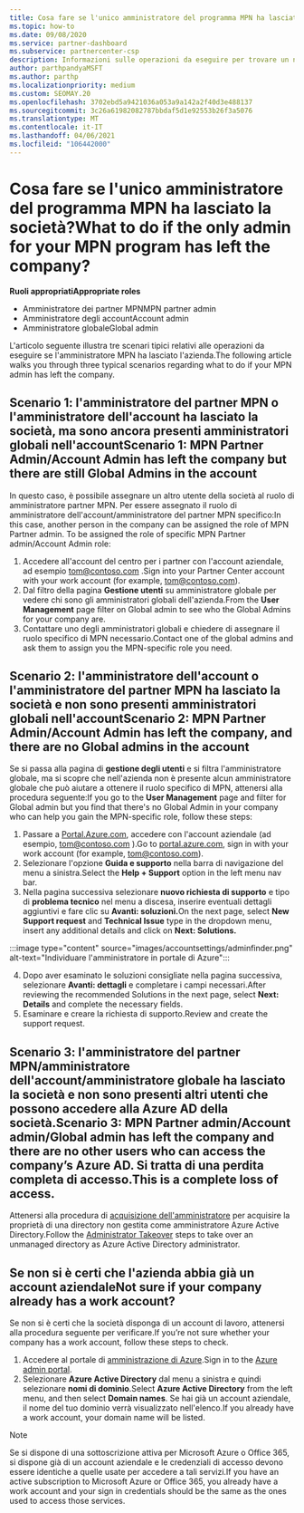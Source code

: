 ```yaml
---
title: Cosa fare se l'unico amministratore del programma MPN ha lasciato la società?
ms.topic: how-to
ms.date: 09/08/2020
ms.service: partner-dashboard
ms.subservice: partnercenter-csp
description: Informazioni sulle operazioni da eseguire per trovare un nuovo amministratore MPN o ottenere assistenza dall'amministratore globale dell'azienda. Inoltre, informazioni su come aggiungere un nuovo amministratore globale del centro per i partner.
author: parthpandyaMSFT
ms.author: parthp
ms.localizationpriority: medium
ms.custom: SEOMAY.20
ms.openlocfilehash: 3702ebd5a9421036a053a9a142a2f40d3e488137
ms.sourcegitcommit: 3c26a61982082787bbdaf5d1e92553b26f3a5076
ms.translationtype: MT
ms.contentlocale: it-IT
ms.lasthandoff: 04/06/2021
ms.locfileid: "106442000"
---
```

# <a name="what-to-do-if-the-only-admin-for-your-mpn-program-has-left-the-company"></a><span data-ttu-id="020ad-103">Cosa fare se l'unico amministratore del programma MPN ha lasciato la società?</span><span class="sxs-lookup"><span data-stu-id="020ad-103">What to do if the only admin for your MPN program has left the company?</span></span>

<span data-ttu-id="020ad-104">**Ruoli appropriati**</span><span class="sxs-lookup"><span data-stu-id="020ad-104">**Appropriate roles**</span></span>

- <span data-ttu-id="020ad-105">Amministratore dei partner MPN</span><span class="sxs-lookup"><span data-stu-id="020ad-105">MPN partner admin</span></span>
- <span data-ttu-id="020ad-106">Amministratore degli account</span><span class="sxs-lookup"><span data-stu-id="020ad-106">Account admin</span></span>
- <span data-ttu-id="020ad-107">Amministratore globale</span><span class="sxs-lookup"><span data-stu-id="020ad-107">Global admin</span></span>

<span data-ttu-id="020ad-108">L'articolo seguente illustra tre scenari tipici relativi alle operazioni da eseguire se l'amministratore MPN ha lasciato l'azienda.</span><span class="sxs-lookup"><span data-stu-id="020ad-108">The following article walks you through three typical scenarios regarding what to do if your MPN admin has left the company.</span></span>

## <a name="scenario-1-mpn-partner-adminaccount-admin-has-left-the-company-but-there-are-still-global-admins-in-the-account"></a><span data-ttu-id="020ad-109">Scenario 1: l'amministratore del partner MPN o l'amministratore dell'account ha lasciato la società, ma sono ancora presenti amministratori globali nell'account</span><span class="sxs-lookup"><span data-stu-id="020ad-109">Scenario 1: MPN Partner Admin/Account Admin has left the company but there are still Global Admins in the account</span></span>

<span data-ttu-id="020ad-110">In questo caso, è possibile assegnare un altro utente della società al ruolo di amministratore partner MPN. Per essere assegnato il ruolo di amministratore dell'account/amministratore del partner MPN specifico:</span><span class="sxs-lookup"><span data-stu-id="020ad-110">In this case, another person in the company can be assigned the role of MPN Partner admin. To be assigned the role of specific MPN Partner admin/Account Admin role:</span></span>

1. <span data-ttu-id="020ad-111">Accedere all'account del centro per i partner con l'account aziendale, ad esempio tom@contoso.com .</span><span class="sxs-lookup"><span data-stu-id="020ad-111">Sign into your Partner Center account with your work account (for example, tom@contoso.com).</span></span>
1. <span data-ttu-id="020ad-112">Dal filtro della pagina **Gestione utenti** su amministratore globale per vedere chi sono gli amministratori globali dell'azienda.</span><span class="sxs-lookup"><span data-stu-id="020ad-112">From the **User Management** page filter on Global admin to see who the Global Admins for your company are.</span></span> 
1. <span data-ttu-id="020ad-113">Contattare uno degli amministratori globali e chiedere di assegnare il ruolo specifico di MPN necessario.</span><span class="sxs-lookup"><span data-stu-id="020ad-113">Contact one of the global admins and ask them to assign you the MPN-specific role you need.</span></span> 

## <a name="scenario-2-mpn-partner-adminaccount-admin-has-left-the-company-and-there-are-no-global-admins-in-the-account"></a><span data-ttu-id="020ad-114">Scenario 2: l'amministratore dell'account o l'amministratore del partner MPN ha lasciato la società e non sono presenti amministratori globali nell'account</span><span class="sxs-lookup"><span data-stu-id="020ad-114">Scenario 2: MPN Partner Admin/Account Admin has left the company, and there are no Global admins in the account</span></span> 

<span data-ttu-id="020ad-115">Se si passa alla pagina di **gestione degli utenti** e si filtra l'amministratore globale, ma si scopre che nell'azienda non è presente alcun amministratore globale che può aiutare a ottenere il ruolo specifico di MPN, attenersi alla procedura seguente:</span><span class="sxs-lookup"><span data-stu-id="020ad-115">If you go to the **User Management** page and filter for Global admin but you find that there's no Global Admin in your company who can help you gain the MPN-specific role, follow these steps:</span></span>

1. <span data-ttu-id="020ad-116">Passare a [Portal.Azure.com](https://ms.portal.azure.com/), accedere con l'account aziendale (ad esempio, tom@contoso.com ).</span><span class="sxs-lookup"><span data-stu-id="020ad-116">Go to [portal.azure.com](https://ms.portal.azure.com/), sign in with your work account (for example, tom@contoso.com).</span></span> 
1. <span data-ttu-id="020ad-117">Selezionare l'opzione **Guida e supporto** nella barra di navigazione del menu a sinistra.</span><span class="sxs-lookup"><span data-stu-id="020ad-117">Select the **Help + Support** option in the left menu nav bar.</span></span>
1. <span data-ttu-id="020ad-118">Nella pagina successiva selezionare **nuovo richiesta di supporto** e tipo di **problema tecnico** nel menu a discesa, inserire eventuali dettagli aggiuntivi e fare clic su **Avanti: soluzioni.**</span><span class="sxs-lookup"><span data-stu-id="020ad-118">On the next page, select **New Support request** and **Technical Issue** type in the dropdown menu, insert any additional details and click on **Next: Solutions.**</span></span>

:::image type="content" source="images/accountsettings/adminfinder.png" alt-text="Individuare l'amministratore in portale di Azure":::

4. <span data-ttu-id="020ad-120">Dopo aver esaminato le soluzioni consigliate nella pagina successiva, selezionare **Avanti: dettagli** e completare i campi necessari.</span><span class="sxs-lookup"><span data-stu-id="020ad-120">After reviewing the recommended Solutions in the next page, select **Next: Details** and complete the necessary fields.</span></span>
1. <span data-ttu-id="020ad-121">Esaminare e creare la richiesta di supporto.</span><span class="sxs-lookup"><span data-stu-id="020ad-121">Review and create the support request.</span></span>


## <a name="scenario-3-mpn-partner-adminaccount-adminglobal-admin-has-left-the-company-and-there-are-no-other-users-who-can-access-the-companys-azure-ad-this-is-a-complete-loss-of-access"></a><span data-ttu-id="020ad-122">Scenario 3: l'amministratore del partner MPN/amministratore dell'account/amministratore globale ha lasciato la società e non sono presenti altri utenti che possono accedere alla Azure AD della società.</span><span class="sxs-lookup"><span data-stu-id="020ad-122">Scenario 3: MPN Partner admin/Account admin/Global admin has left the company and there are no other users who can access the company’s Azure AD.</span></span> <span data-ttu-id="020ad-123">Si tratta di una perdita completa di accesso.</span><span class="sxs-lookup"><span data-stu-id="020ad-123">This is a complete loss of access.</span></span>

<span data-ttu-id="020ad-124">Attenersi alla procedura di [acquisizione dell'amministratore](/azure/active-directory/users-groups-roles/domains-admin-takeover#internal-admin-takeover) per acquisire la proprietà di una directory non gestita come amministratore Azure Active Directory.</span><span class="sxs-lookup"><span data-stu-id="020ad-124">Follow the [Administrator Takeover](/azure/active-directory/users-groups-roles/domains-admin-takeover#internal-admin-takeover) steps to take over an unmanaged directory as Azure Active Directory administrator.</span></span>

## <a name="not-sure-if-your-company-already-has-a-work-account"></a><span data-ttu-id="020ad-125">Se non si è certi che l'azienda abbia già un account aziendale</span><span class="sxs-lookup"><span data-stu-id="020ad-125">Not sure if your company already has a work account?</span></span>

<span data-ttu-id="020ad-126">Se non si è certi che la società disponga di un account di lavoro, attenersi alla procedura seguente per verificare.</span><span class="sxs-lookup"><span data-stu-id="020ad-126">If you’re not sure whether your company has a work account, follow these steps to check.</span></span>

1. <span data-ttu-id="020ad-127">Accedere al portale di [amministrazione di Azure](https://ms.portal.azure.com).</span><span class="sxs-lookup"><span data-stu-id="020ad-127">Sign in to the [Azure admin portal](https://ms.portal.azure.com).</span></span>
2. <span data-ttu-id="020ad-128">Selezionare **Azure Active Directory** dal menu a sinistra e quindi selezionare **nomi di dominio**.</span><span class="sxs-lookup"><span data-stu-id="020ad-128">Select **Azure Active Directory** from the left menu, and then select **Domain names**.</span></span>
<span data-ttu-id="020ad-129">Se hai già un account aziendale, il nome del tuo dominio verrà visualizzato nell'elenco.</span><span class="sxs-lookup"><span data-stu-id="020ad-129">If you already have a work account, your domain name will be listed.</span></span>

>[!Note]
><span data-ttu-id="020ad-130">Se si dispone di una sottoscrizione attiva per Microsoft Azure o Office 365, si dispone già di un account aziendale e le credenziali di accesso devono essere identiche a quelle usate per accedere a tali servizi.</span><span class="sxs-lookup"><span data-stu-id="020ad-130">If you have an active subscription to Microsoft Azure or Office 365, you already have a work account and your sign in credentials should be the same as the ones used to access those services.</span></span>
